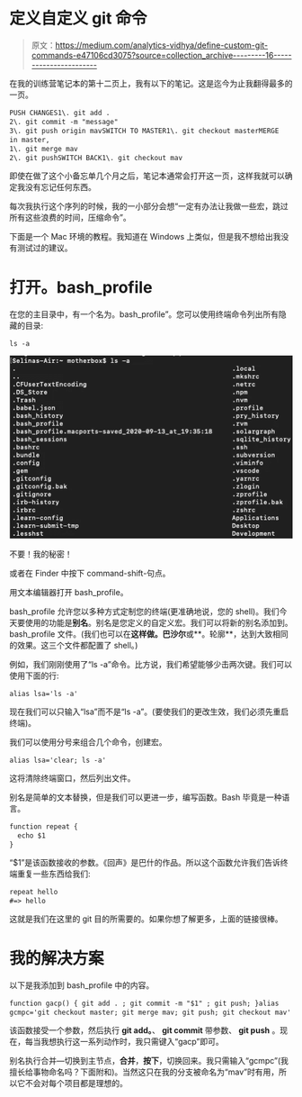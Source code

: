 # 定义自定义 git 命令

> 原文：<https://medium.com/analytics-vidhya/define-custom-git-commands-e47106cd3075?source=collection_archive---------16----------------------->

在我的训练营笔记本的第十二页上，我有以下的笔记。这是迄今为止我翻得最多的一页。

```
PUSH CHANGES1\. git add .
2\. git commit -m "message"
3\. git push origin mavSWITCH TO MASTER1\. git checkout masterMERGE
in master,
1\. git merge mav
2\. git pushSWITCH BACK1\. git checkout mav
```

即使在做了这个小备忘单几个月之后，笔记本通常会打开这一页，这样我就可以确定我没有忘记任何东西。

每次我执行这个序列的时候，我的一小部分会想“一定有办法让我做一些宏，跳过所有这些浪费的时间，压缩命令”。

下面是一个 Mac 环境的教程。我知道在 Windows 上类似，但是我不想给出我没有测试过的建议。

# 打开。bash_profile

在您的主目录中，有一个名为。bash_profile”。您可以使用终端命令列出所有隐藏的目录:

```
ls -a
```

![](img/c9c260f352d708370b652c90cef934fe.png)

不要！我的秘密！

或者在 Finder 中按下 command-shift-句点。

用文本编辑器打开 bash_profile。

bash_profile 允许您以多种方式定制您的终端(更准确地说，您的 shell)。我们今天要使用的功能是**别名**。别名是您定义的自定义宏。我们可以将新的别名添加到。bash_profile 文件。(我们也可以在**这样做。巴沙尔**或**。轮廓**，达到大致相同的效果。这三个文件都配置了 shell。)

例如，我们刚刚使用了“ls -a”命令。比方说，我们希望能够少击两次键。我们可以使用下面的行:

```
alias lsa='ls -a'
```

现在我们可以只输入“lsa”而不是“ls -a”。(要使我们的更改生效，我们必须先重启终端)。

我们可以使用分号来组合几个命令，创建宏。

```
alias lsa='clear; ls -a'
```

这将清除终端窗口，然后列出文件。

别名是简单的文本替换，但是我们可以更进一步，编写函数。Bash 毕竟是一种语言。

```
function repeat {
  echo $1 
}
```

“$1”是该函数接收的参数。《回声》是巴什的作品。所以这个函数允许我们告诉终端重复一些东西给我们:

```
repeat hello
#=> hello
```

这就是我们在这里的 git 目的所需要的。如果你想了解更多，上面的链接很棒。

# 我的解决方案

以下是我添加到 bash_profile 中的内容。

```
function gacp() { git add . ; git commit -m "$1" ; git push; }alias gcmpc='git checkout master; git merge mav; git push; git checkout mav'
```

该函数接受一个参数，然后执行 **git add。**、 **git commit** 带参数、 **git push** 。现在，每当我想执行这一系列动作时，我只需键入“gacp”即可。

别名执行合并—切换到主节点，**合并**，**按下**，切换回来。我只需输入“gcmpc”(我擅长给事物命名吗？下面附和)。当然这只在我的分支被命名为“mav”时有用，所以它不会对每个项目都是理想的。